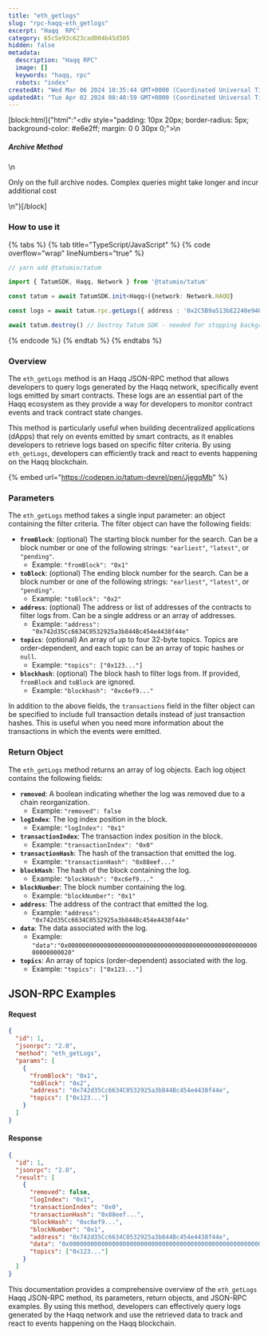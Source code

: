 ```yaml
---
title: "eth_getlogs"
slug: "rpc-haqq-eth_getlogs"
excerpt: "Haqq  RPC"
category: 65c5e93c623cad004b45d505
hidden: false
metadata: 
  description: "Haqq RPC"
  image: []
  keywords: "haqq, rpc"
  robots: "index"
createdAt: "Wed Mar 06 2024 10:35:44 GMT+0000 (Coordinated Universal Time)"
updatedAt: "Tue Apr 02 2024 08:40:59 GMT+0000 (Coordinated Universal Time)"
---
```

[block:html]{"html":"<div style=\"padding: 10px 20px; border-radius: 5px; background-color: #e6e2ff; margin: 0 0 30px 0;\">\n  <h5>Archive Method</h5>\n  <p>Only on the full archive nodes. Complex queries might take longer and incur additional cost</p>\n</div>"}[/block]

### How to use it

{% tabs %}
{% tab title="TypeScript/JavaScript" %}
{% code overflow="wrap" lineNumbers="true" %}
```typescript
// yarn add @tatumio/tatum

import { TatumSDK, Haqq, Network } from '@tatumio/tatum'

const tatum = await TatumSDK.init<Haqq>({network: Network.HAQQ}

const logs = await tatum.rpc.getLogs({ address : '0x2C5B9a513bE2240e948a631bAaFB53cc0bEAcfda'})

await tatum.destroy() // Destroy Tatum SDK - needed for stopping background jobs
```
{% endcode %}
{% endtab %}
{% endtabs %}

### Overview

The `eth_getLogs` method is an Haqq JSON-RPC method that allows developers to query logs generated by the Haqq network, specifically event logs emitted by smart contracts. These logs are an essential part of the Haqq ecosystem as they provide a way for developers to monitor contract events and track contract state changes.

This method is particularly useful when building decentralized applications (dApps) that rely on events emitted by smart contracts, as it enables developers to retrieve logs based on specific filter criteria. By using `eth_getLogs`, developers can efficiently track and react to events happening on the Haqq blockchain.

{% embed url="https://codepen.io/tatum-devrel/pen/JjegqMb" %}

### Parameters

The `eth_getLogs` method takes a single input parameter: an object containing the filter criteria. The filter object can have the following fields:

* **`fromBlock`**: (optional) The starting block number for the search. Can be a block number or one of the following strings: `"earliest"`, `"latest"`, or `"pending"`.
  * Example: `"fromBlock": "0x1"`
* **`toBlock`**: (optional) The ending block number for the search. Can be a block number or one of the following strings: `"earliest"`, `"latest"`, or `"pending"`.
  * Example: `"toBlock": "0x2"`
* **`address`**: (optional) The address or list of addresses of the contracts to filter logs from. Can be a single address or an array of addresses.
  * Example: `"address": "0x742d35Cc6634C0532925a3b844Bc454e4438f44e"`
* **`topics`**: (optional) An array of up to four 32-byte topics. Topics are order-dependent, and each topic can be an array of topic hashes or `null`.
  * Example: `"topics": ["0x123..."]`
* **`blockhash`**: (optional) The block hash to filter logs from. If provided, `fromBlock` and `toBlock` are ignored.
  * Example: `"blockhash": "0xc6ef9..."`

In addition to the above fields, the `transactions` field in the filter object can be specified to include full transaction details instead of just transaction hashes. This is useful when you need more information about the transactions in which the events were emitted.

### Return Object

The `eth_getLogs` method returns an array of log objects. Each log object contains the following fields:

* **`removed`**: A boolean indicating whether the log was removed due to a chain reorganization.
  * Example: `"removed": false`
* **`logIndex`**: The log index position in the block.
  * Example: `"logIndex": "0x1"`
* **`transactionIndex`**: The transaction index position in the block.
  * Example: `"transactionIndex": "0x0"`
* **`transactionHash`**: The hash of the transaction that emitted the log.
  * Example: `"transactionHash": "0x88eef..."`
* **`blockHash`**: The hash of the block containing the log.
  * Example: `"blockHash": "0xc6ef9..."`
* **`blockNumber`**: The block number containing the log.
  * Example: `"blockNumber": "0x1"`
* **`address`**: The address of the contract that emitted the log.
  * Example: `"address": "0x742d35Cc6634C0532925a3b844Bc454e4438f44e"`
* **`data`**: The data associated with the log.
  * Example: `"data":"0x0000000000000000000000000000000000000000000000000000000000000020"`
* **`topics`**: An array of topics (order-dependent) associated with the log.
  * Example: `"topics": ["0x123..."]`

## JSON-RPC Examples

#### Request

```json
{
  "id": 1,
  "jsonrpc": "2.0",
  "method": "eth_getLogs",
  "params": [
    {
      "fromBlock": "0x1",
      "toBlock": "0x2",
      "address": "0x742d35Cc6634C0532925a3b844Bc454e4438f44e",
      "topics": ["0x123..."]
    }
  ]
}
```

#### Response

```json
{
  "id": 1,
  "jsonrpc": "2.0",
  "result": [
    {
      "removed": false,
      "logIndex": "0x1",
      "transactionIndex": "0x0",
      "transactionHash": "0x88eef...",
      "blockHash": "0xc6ef9...",
      "blockNumber": "0x1",
      "address": "0x742d35Cc6634C0532925a3b844Bc454e4438f44e",
      "data": "0x0000000000000000000000000000000000000000000000000000000000000020",
      "topics": ["0x123..."]
    }
  ]
}
```

This documentation provides a comprehensive overview of the `eth_getLogs` Haqq JSON-RPC method, its parameters, return objects, and JSON-RPC examples. By using this method, developers can effectively query logs generated by the Haqq network and use the retrieved data to track and react to events happening on the Haqq blockchain.
